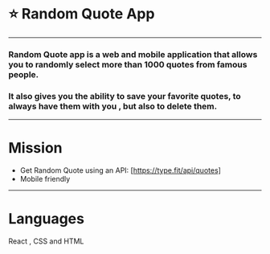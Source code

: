 # ⭐️ Random Quote App
-------------------------------------------
### Random Quote app is a web and mobile application that allows you to randomly select more than 1000 quotes from famous people.
### It also gives you the ability to save your favorite quotes, to always have them with you , but also to delete them.

-----------------------------
# Mission
* Get Random Quote using an API:
[https://type.fit/api/quotes]
* Mobile friendly

--------------------------------
# Languages
React , CSS and HTML